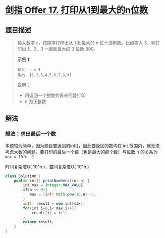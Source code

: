 # [剑指 Offer 17. 打印从1到最大的n位数](https://leetcode-cn.com/problems/da-yin-cong-1dao-zui-da-de-nwei-shu-lcof/)

## 题目描述

>输入数字 `n`，按顺序打印出从 1 到最大的 n 位十进制数。比如输入 3，则打印出 1、2、3 一直到最大的 3 位数 999。
>
>**示例 1:**
>
>```
>输入: n = 1
>输出: [1,2,3,4,5,6,7,8,9]
>```
>
>说明：
>
>- 用返回一个整数列表来代替打印
>- n 为正整数

## 解法

### 想法：求出最后一个数

本题较为简单，因为题目要返回的int[]，因此要返回的数均在 int 范围内，就无须考虑大数的问题，要打印的最后一个数（也是最大的那个数）与位数 n 的关系为`max = 10^n -1`

时间复杂度O( 10^n )，空间复杂度O( 10^n )

~~~java
class Solution {
    public int[] printNumbers(int n) {
        int max = Integer.MAX_VALUE;
        if(n <= 9){
           max = (int) Math.pow(10,n) -1;  
        }
        int[] result = new int[max];
        for(int i=0;i< max;i++){
            result[i] = i+1;
        }
        return result;
    }
}
~~~







